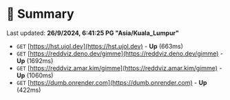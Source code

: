 # 📖 Summary
Last updated: **26/9/2024, 6:41:25 PG "Asia/Kuala_Lumpur"**

- `GET` [https://hst.ujol.dev](https://hst.ujol.dev) - **Up** (663ms)
- `GET` [https://reddviz.deno.dev/gimme](https://reddviz.deno.dev/gimme) - **Up** (1692ms)
- `GET` [https://reddviz.amar.kim/gimme](https://reddviz.amar.kim/gimme) - **Up** (1060ms)
- `GET` [https://dumb.onrender.com](https://dumb.onrender.com) - **Up** (422ms)
